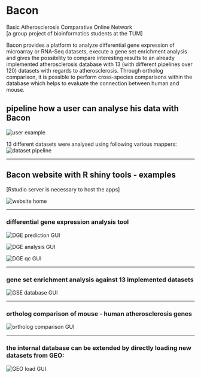 # Bacon
Basic Atherosclerosis Comparative Online Network  
[a group project of bioinformatics students at the TUM]

Bacon provides a platform to analyze differential gene expression of microarray or RNA-Seq datasets, execute a gene set enrichment analysis and gives the possibility to compare interesting results to an already implemented atherosclerosis database with 13 (with different pipelines over 120) datasets with regards to atherosclerosis. Through ortholog comparison, it is possible to perform cross-species comparisons within the database which helps to evaluate the connection between human and mouse.

## pipeline how a user can analyse his data with Bacon
![user example](./pic/use_case.png)


13 different datasets were analysed using following various mappers:
![dataset pipeline](./pic/dge_pipeline.png)

---

## Bacon website with R shiny tools - examples
[Rstudio server is necessary to host the apps]

![website home](./pic/website_home.png)

---
### differential gene expression analysis tool
![DGE prediction GUI](./pic/dge_prediction.png)

![DGE analysis GUI](./pic/dge_analysis.png)

![DGE qc GUI](./pic/dge_qc_plots.png)


---
### gene set enrichment analysis against 13 implemented datasets
![GSE database GUI](./pic/gse_db_overlap.png)

---
### ortholog comparison of mouse - human atherosclerosis genes
![ortholog comparison GUI](./pic/ortholog_comparison.png)


---
### the internal database can be extended by directly loading new datasets from GEO:
![GEO load GUI](./pic/load_GEO_data.png)





